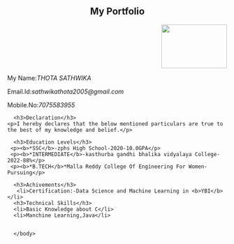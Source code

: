 <html>
      <head>
       <aside align="center"></b><h1>My Portfolio</b></h1></aside>
      <img src="C:\\Users\\psrin\\OneDrive\\Desktop\\sathwika\\ammu img.jpeg" width="150px" height="100px" style="padding-left:70%;"/>
      </head>
      <body>
      <p>My Name:</b><i>THOTA SATHWIKA</i></p>
      <p>Email.Id:</b><i>sathwikathota2005@gmail.com</i></p>
      <p>Mobile.No:</b><i>7075583955</i></p>

      <h3>Declaration</h3>
    <p>I hereby declares that the below mentioned particulars are true to the best of my knowledge and belief.</p>
      
      <h3>Education Levels</h3>
     <p><b>*SSC</b>-zphs High School-2020-10.0GPA</p>
     <p><b>*INTERMEDIATE</b>-kasthurba gandhi bhalika vidyalaya College-2022-88%</p>
     <p><b>*B.TECH</b>*Malla Reddy College Of Engineering For Women-Pursuing</p>
 
      <h3>Achivements</h3>
       <li>Certification:-Data Science and Machine Learning in <b>YBI</b></li>
      <h3>Technical Skills</h3>
      <li>Basic Knowledge about C</li>
      <li>Manchine Learning,Java</li>


      </body> 
</html>
